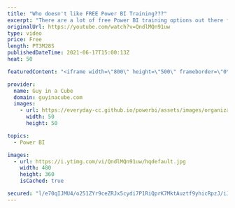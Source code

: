 ```yaml
---
title: "Who doesn't like FREE Power BI Training???"
excerpt: "There are a lot of free Power BI training options out there for business analysts and there is now training beyond that for your organization. Adam explores the new free training from the MS Stores group as well as recapping other available options.  Matthew's Blog: https://ssbipolar.com/2021/06/07/free-power-bi-intro-training-from-microsoft/"
originalUrl: https://youtube.com/watch?v=QndlMQn91uw
type: video
price: Free
length: PT3M28S
publishedDateTime: 2021-06-17T15:00:13Z
heat: 50

featuredContent: "<iframe width=\"800\" height=\"500\" frameborder=\"0\" src=\"https://www.youtube.com/embed/QndlMQn91uw\" allow=\"accelerometer; autoplay; encrypted-media; gyroscope; picture-in-picture\" allowfullscreen></iframe>"

provider:
  name: Guy in a Cube
  domain: guyinacube.com
  images:
    - url: https://everyday-cc.github.io/powerbi/assets/images/organizations/guyinacube.com-50x50.jpg
      width: 50
      height: 50

topics:
  - Power BI

images:
  - url: https://i.ytimg.com/vi/QndlMQn91uw/hqdefault.jpg
    width: 480
    height: 360
    isCached: true

secured: "l/e70qIJMU4/o251ZYr9ceZRJx5cydi7P1RiQprK7MktAuztf9yhicRpzJ/iJldtcgQK7kZgiDUBK3rukujRPOrUc7ELbJkBNclL6zImNKi4wEAug23/FNI64SjjQx4ZqyKid8g5aU48ImrU5UI1aVusC19OQ0PzsUKqR1unexWE0zy8eTGNTLP23NXPIDyCwBQXs6aRKkI5YuuIQcV7PfJY/B743sIGbVnA+jRFAbEl5IyvxrtHqZluqb3Xhu36oeK/RkSXW5RRImu85AvHWSTGxZqAAyXotyOLvta9tqGf9BBEM+3yg24bh2RuISGzBD+5plesUuIKv44XkUDD5TR117H6NuUutxfN1PiMQTuwS0rOfm3+5f+SSh3h/UdhvR1GfwC1T4+ew1gCEHd8guGKgw5SRLQUvgbj+6G4Szg=;tbp6gRtYUFXOW+AYb+N6sQ=="
---
```


